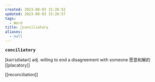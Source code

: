```yaml
---
created: 2023-08-03 15:26:52
updated: 2023-08-03 15:26:57
tags:
  - Word
title: 📖conciliatory
aliases:
  - null
---
```


<pre><strong>conciliatory</strong></pre>
[kənˈsɪliətəri]
adj. willing to end a disagreement with someone 愿意和解的
[[placatory]]

[[reconciliation]]